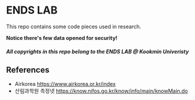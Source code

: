 # ENDS LAB
This repo contains some code pieces used in research.

__Notice there's few data opened for security!__


#### _All copyrights in this repo belong to the ENDS LAB @ Kookmin Univeristy_

## References
* Airkorea  https://www.airkorea.or.kr/index
* 산림과학원 측정넷 https://know.nifos.go.kr/know/info/main/knowMain.do 
